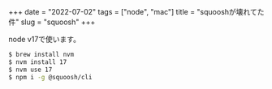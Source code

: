 +++
date = "2022-07-02"
tags = ["node", "mac"]
title = "squooshが壊れてた件"
slug = "squoosh"
+++

node v17で使います。

```sh
$ brew install nvm 
$ nvm install 17
$ nvm use 17
$ npm i -g @squoosh/cli
```

